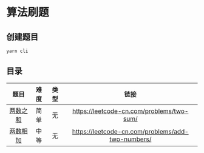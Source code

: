 # 算法刷题

## 创建题目

```shell
yarn cli
```

## 目录

|   题目   | 难度 | 类型 |                   链接                    |
| :------: | :--: | :--: | :---------------------------------------: |
| [两数之和](src/two-sum/README.md) | 简单 | 无 | https://leetcode-cn.com/problems/two-sum/ |
| [两数相加](src/add-two-numbers/README.md) | 中等 | 无 | https://leetcode-cn.com/problems/add-two-numbers/ |